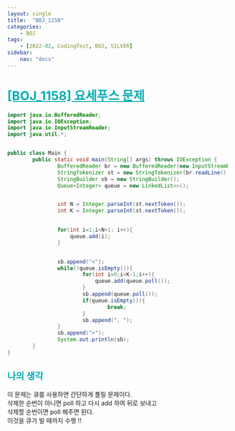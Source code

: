 ```yaml
---
layout: single
title:  "BOJ_1158"
categories: 
    - BOJ
tags: 
    - [2022-02, CodingTest, BOJ, SILVER]
sidebar:
    nav: "docs"
---
```


# <b><a style="color:#00adb5" href="https://www.acmicpc.net/problem/1158" target=_blank>[BOJ_1158] 요세푸스 문제</a></b>

```java
import java.io.BufferedReader;
import java.io.IOException;
import java.io.InputStreamReader;
import java.util.*;


public class Main {
        public static void main(String[] args) throws IOException {
                BufferedReader br = new BufferedReader(new InputStreamReader(System.in));
                StringTokenizer st = new StringTokenizer(br.readLine());
                StringBuilder sb = new StringBuilder();
                Queue<Integer> queue = new LinkedList<>();


                int N = Integer.parseInt(st.nextToken());
                int K = Integer.parseInt(st.nextToken());

                
                for(int i=1;i<N+1; i++){
                	queue.add(i);
                }


                sb.append("<");
                while(!queue.isEmpty()){
                        for(int i=0;i<K-1;i++){
                        	queue.add(queue.poll());
                        }
                        sb.append(queue.poll());
                        if(queue.isEmpty()){
                                break;
                        }
                        sb.append(", ");
                }
                sb.append(">");
                System.out.println(sb);
        }
}
```


## <b><a style="color:#00adb5">나의 생각</a></b>
이 문제는 큐를 사용하면 간단하게 풀릴 문제이다.<br>
삭제한 순번이 아니면 poll 하고 다시 add 하여 뒤로 보내고<br>
삭제할 순번이면 poll 해주면 된다.<br>
이것을 큐가 빌 때까지 수행 !!